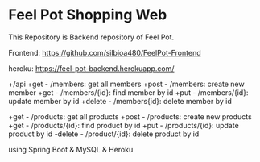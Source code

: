 # Feel Pot Shopping Web

This Repository is Backend repository of Feel Pot.

Frontend: https://github.com/silbioa480/FeelPot-Frontend

heroku: https://feel-pot-backend.herokuapp.com/

+/api
+get - /members: get all members
+post - /members: create new member
+get - /members/{id}: find member by id
+put - /members/{id}: update member by id
+delete - /members{id}: delete member by id

+get - /products: get all products
+post - /products: create new products
+get - /products/{id}: find product by id
+put - /products/{id}: update product by id
-delete - /product/{id}: delete product by id

using Spring Boot & MySQL & Heroku
